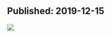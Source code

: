 Published: 2019-12-15
---

![](https://lh3.googleusercontent.com/Erv1QKndIwVEO28JuwV3qvAKmdhke7oemvDi80KKkTx_8TWoq23t7hGfp6QvQnlwJtL6ElX_tAUJHMLjGak=w500-no-tmp.jpg)

<!--stackedit_data:
eyJoaXN0b3J5IjpbODg1MjE5NjYyLDE1OTQzMzM5ODRdfQ==
-->